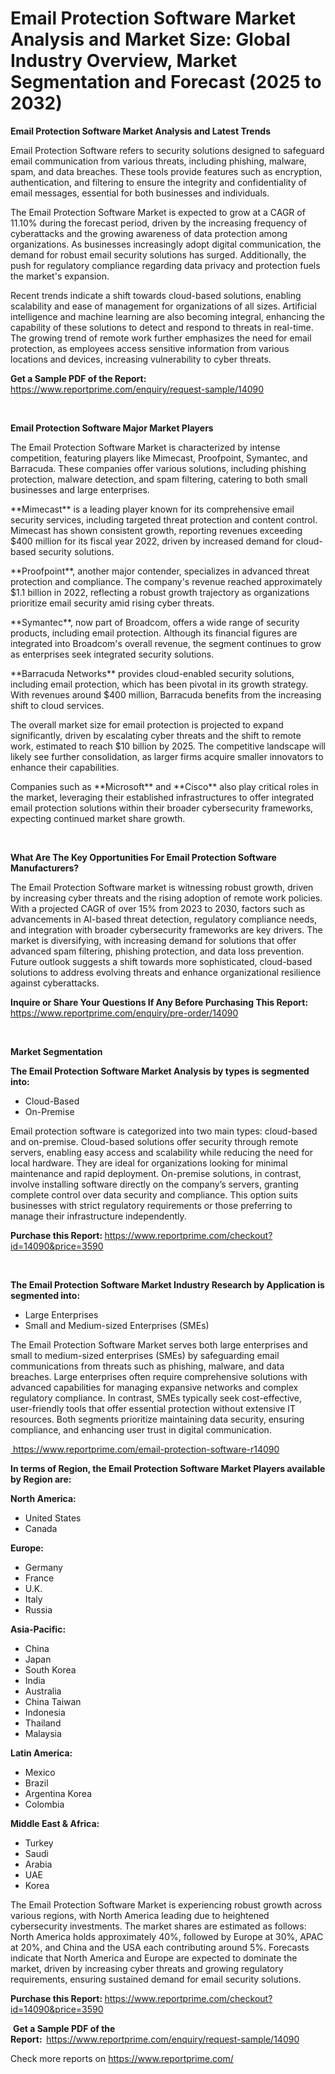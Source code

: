 <p><h1>Email Protection Software Market Analysis and Market Size: Global Industry Overview, Market Segmentation and Forecast (2025 to 2032)</h1></p><p><strong>Email Protection Software Market Analysis and Latest Trends</strong></p>
<p><p>Email Protection Software refers to security solutions designed to safeguard email communication from various threats, including phishing, malware, spam, and data breaches. These tools provide features such as encryption, authentication, and filtering to ensure the integrity and confidentiality of email messages, essential for both businesses and individuals.</p><p>The Email Protection Software Market is expected to grow at a CAGR of 11.10% during the forecast period, driven by the increasing frequency of cyberattacks and the growing awareness of data protection among organizations. As businesses increasingly adopt digital communication, the demand for robust email security solutions has surged. Additionally, the push for regulatory compliance regarding data privacy and protection fuels the market's expansion.</p><p>Recent trends indicate a shift towards cloud-based solutions, enabling scalability and ease of management for organizations of all sizes. Artificial intelligence and machine learning are also becoming integral, enhancing the capability of these solutions to detect and respond to threats in real-time. The growing trend of remote work further emphasizes the need for email protection, as employees access sensitive information from various locations and devices, increasing vulnerability to cyber threats.</p></p>
<p><strong>Get a Sample PDF of the Report:&nbsp;</strong> <a href="https://www.reportprime.com/enquiry/request-sample/14090?utm_campaign=3327&utm_medium=2&utm_source=Github&utm_content=ia&utm_term=20032025&utm_id=email-protection-software">https://www.reportprime.com/enquiry/request-sample/14090</a></p>
<p>&nbsp;</p>
<p><strong>Email Protection Software Major Market Players</strong></p>
<p><p>The Email Protection Software Market is characterized by intense competition, featuring players like Mimecast, Proofpoint, Symantec, and Barracuda. These companies offer various solutions, including phishing protection, malware detection, and spam filtering, catering to both small businesses and large enterprises.</p><p>**Mimecast** is a leading player known for its comprehensive email security services, including targeted threat protection and content control. Mimecast has shown consistent growth, reporting revenues exceeding $400 million for its fiscal year 2022, driven by increased demand for cloud-based security solutions.</p><p>**Proofpoint**, another major contender, specializes in advanced threat protection and compliance. The company's revenue reached approximately $1.1 billion in 2022, reflecting a robust growth trajectory as organizations prioritize email security amid rising cyber threats.</p><p>**Symantec**, now part of Broadcom, offers a wide range of security products, including email protection. Although its financial figures are integrated into Broadcom's overall revenue, the segment continues to grow as enterprises seek integrated security solutions.</p><p>**Barracuda Networks** provides cloud-enabled security solutions, including email protection, which has been pivotal in its growth strategy. With revenues around $400 million, Barracuda benefits from the increasing shift to cloud services.</p><p>The overall market size for email protection is projected to expand significantly, driven by escalating cyber threats and the shift to remote work, estimated to reach $10 billion by 2025. The competitive landscape will likely see further consolidation, as larger firms acquire smaller innovators to enhance their capabilities.</p><p>Companies such as **Microsoft** and **Cisco** also play critical roles in the market, leveraging their established infrastructures to offer integrated email protection solutions within their broader cybersecurity frameworks, expecting continued market share growth.</p></p>
<p>&nbsp;</p>
<p><strong>What Are The Key Opportunities For Email Protection Software Manufacturers?</strong></p>
<p><p>The Email Protection Software market is witnessing robust growth, driven by increasing cyber threats and the rising adoption of remote work policies. With a projected CAGR of over 15% from 2023 to 2030, factors such as advancements in AI-based threat detection, regulatory compliance needs, and integration with broader cybersecurity frameworks are key drivers. The market is diversifying, with increasing demand for solutions that offer advanced spam filtering, phishing protection, and data loss prevention. Future outlook suggests a shift towards more sophisticated, cloud-based solutions to address evolving threats and enhance organizational resilience against cyberattacks.</p></p>
<p><strong>Inquire or Share Your Questions If Any Before Purchasing This Report:</strong> <a href="https://www.reportprime.com/enquiry/pre-order/14090?utm_campaign=3327&utm_medium=2&utm_source=Github&utm_content=ia&utm_term=20032025&utm_id=email-protection-software">https://www.reportprime.com/enquiry/pre-order/14090</a></p>
<p>&nbsp;</p>
<p><strong>Market Segmentation</strong></p>
<p><strong>The Email Protection Software Market Analysis by types is segmented into:</strong></p>
<p><ul><li>Cloud-Based</li><li>On-Premise</li></ul></p>
<p><p>Email protection software is categorized into two main types: cloud-based and on-premise. Cloud-based solutions offer security through remote servers, enabling easy access and scalability while reducing the need for local hardware. They are ideal for organizations looking for minimal maintenance and rapid deployment. On-premise solutions, in contrast, involve installing software directly on the company’s servers, granting complete control over data security and compliance. This option suits businesses with strict regulatory requirements or those preferring to manage their infrastructure independently.</p></p>
<p><strong>Purchase this Report:&nbsp;</strong><a href="https://www.reportprime.com/checkout?id=14090&price=3590&utm_campaign=3327&utm_medium=2&utm_source=Github&utm_content=ia&utm_term=20032025&utm_id=email-protection-software">https://www.reportprime.com/checkout?id=14090&price=3590</a></p>
<p>&nbsp;</p>
<p><strong>The Email Protection Software Market Industry Research by Application is segmented into:</strong></p>
<p><ul><li>Large Enterprises</li><li>Small and Medium-sized Enterprises (SMEs)</li></ul></p>
<p><p>The Email Protection Software Market serves both large enterprises and small to medium-sized enterprises (SMEs) by safeguarding email communications from threats such as phishing, malware, and data breaches. Large enterprises often require comprehensive solutions with advanced capabilities for managing expansive networks and complex regulatory compliance. In contrast, SMEs typically seek cost-effective, user-friendly tools that offer essential protection without extensive IT resources. Both segments prioritize maintaining data security, ensuring compliance, and enhancing user trust in digital communication.</p></p>
<p><a href="https://www.reportprime.com/email-protection-software-r14090?utm_campaign=3327&utm_medium=2&utm_source=Github&utm_content=ia&utm_term=20032025&utm_id=email-protection-software">&nbsp;https://www.reportprime.com/email-protection-software-r14090</a></p>
<p><strong>In terms of Region, the Email Protection Software Market Players available by Region are:</strong></p>
<p>
    <p> <strong> North America: </strong>
        <ul>
            <li>United States</li>
            <li>Canada</li>
        </ul>
        </p> 
    <p> <strong> Europe: </strong>
        <ul>
            <li>Germany</li>
            <li>France</li>
            <li>U.K.</li>
            <li>Italy</li>
            <li>Russia</li>
        </ul>
        </p> 
    <p> <strong> Asia-Pacific: </strong>
        <ul>
            <li>China</li>
            <li>Japan</li>
            <li>South Korea</li>
            <li>India</li>
            <li>Australia</li>
            <li>China Taiwan</li>
            <li>Indonesia</li>
            <li>Thailand</li>
            <li>Malaysia</li>
        </ul>
        </p> 
    <p> <strong> Latin America: </strong>
        <ul>
            <li>Mexico</li>
            <li>Brazil</li>
            <li>Argentina Korea</li>
            <li>Colombia</li>
        </ul>
        </p> 
    <p> <strong> Middle East & Africa: </strong>
        <ul>
            <li>Turkey</li>
            <li>Saudi</li>
            <li>Arabia</li>
            <li>UAE</li>
            <li>Korea</li>
        </ul>
    </p>
    </p>
<p><p>The Email Protection Software Market is experiencing robust growth across various regions, with North America leading due to heightened cybersecurity investments. The market shares are estimated as follows: North America holds approximately 40%, followed by Europe at 30%, APAC at 20%, and China and the USA each contributing around 5%. Forecasts indicate that North America and Europe are expected to dominate the market, driven by increasing cyber threats and growing regulatory requirements, ensuring sustained demand for email security solutions.</p></p>
<p><strong>Purchase this Report: </strong><a href="https://www.reportprime.com/checkout?id=14090&price=3590&utm_campaign=3327&utm_medium=2&utm_source=Github&utm_content=ia&utm_term=20032025&utm_id=email-protection-software">https://www.reportprime.com/checkout?id=14090&price=3590</a></p>
<p>&nbsp;<strong>Get a Sample PDF of the Report:&nbsp;&nbsp;</strong><a href="https://www.reportprime.com/enquiry/request-sample/14090?utm_campaign=3327&utm_medium=2&utm_source=Github&utm_content=ia&utm_term=20032025&utm_id=email-protection-software">https://www.reportprime.com/enquiry/request-sample/14090</a></p>
<p><strong></strong></p>
<p>Check more reports on <a href="https://www.reportprime.com/?utm_campaign=3327&utm_medium=2&utm_source=Github&utm_content=ia&utm_term=20032025&utm_id=email-protection-software">https://www.reportprime.com/</a></p>